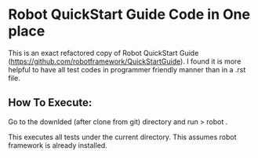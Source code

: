 Robot QuickStart Guide Code in One place
========================================

This is an exact refactored copy of Robot QuickStart Guide 
(https://github.com/robotframework/QuickStartGuide). I found it is more
helpful to have all test codes in programmer friendly manner than
in a .rst file. 

How To Execute:
---------------
Go to the downlded (after clone from git) directory and run
       > robot  .

This executes all tests under the current directory. This assumes robot
framework is already installed.
